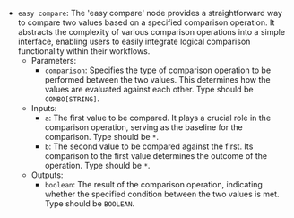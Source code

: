 - `easy compare`: The 'easy compare' node provides a straightforward way to compare two values based on a specified comparison operation. It abstracts the complexity of various comparison operations into a simple interface, enabling users to easily integrate logical comparison functionality within their workflows.
    - Parameters:
        - `comparison`: Specifies the type of comparison operation to be performed between the two values. This determines how the values are evaluated against each other. Type should be `COMBO[STRING]`.
    - Inputs:
        - `a`: The first value to be compared. It plays a crucial role in the comparison operation, serving as the baseline for the comparison. Type should be `*`.
        - `b`: The second value to be compared against the first. Its comparison to the first value determines the outcome of the operation. Type should be `*`.
    - Outputs:
        - `boolean`: The result of the comparison operation, indicating whether the specified condition between the two values is met. Type should be `BOOLEAN`.
